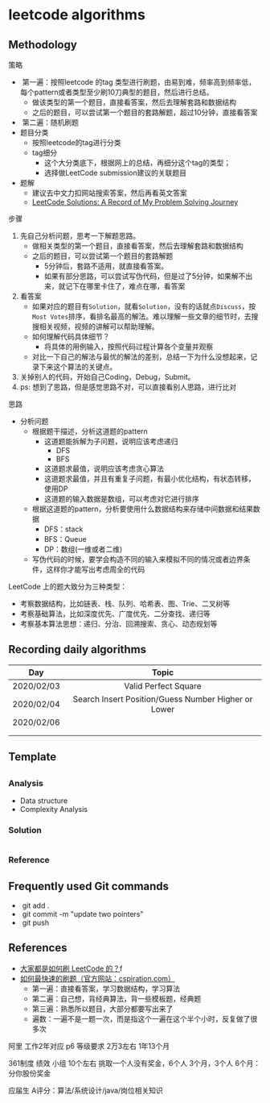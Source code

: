 # leetcode algorithms
## Methodology

策略

- ​	第一遍：按照leetcode 的tag 类型进行刷题，由易到难，频率高到频率低，每个pattern或者类型至少刷10刀典型的题目，然后进行总结。
  - 做该类型的第一个题目，直接看答案，然后去理解套路和数据结构
  - 之后的题目，可以尝试第一个题目的套路解题，超过10分钟，直接看答案
- ​	第二遍：随机刷题
- 题目分类
  - 按照leetcode的tag进行分类
  - tag细分
    - 这个大分类底下，根据网上的总结，再细分这个tag的类型；
    - 选择做LeetCode submission建议的关联题目
- 题解
  - 建议去中文力扣网站搜索答案，然后再看英文答案
  - [LeetCode Solutions: A Record of My Problem Solving Journey](https://github.com/azl397985856/leetcode)

步骤

1. 先自己分析问题，思考一下解题思路。
   - 做相关类型的第一个题目，直接看答案，然后去理解套路和数据结构
   - 之后的题目，可以尝试第一个题目的套路解题
     - 5分钟后，套路不适用，就直接看答案。
     - 如果有部分思路，可以尝试写伪代码，但是过了5分钟，如果解不出来，就记下在哪里卡住了，难点在哪，看答案
2. 看答案
   - 如果对应的题目有`Solution`，就看`Solution`，没有的话就点`Discuss`，按`Most Votes`排序，看排名最高的解法。难以理解一些文章的细节时，去搜搜相关视频，视频的讲解可以帮助理解。
   - 如何理解代码具体细节？
     - 将具体的用例输入，按照代码过程计算各个变量并观察
   - 对比一下自己的解法与最优的解法的差别，总结一下为什么没想起来，记录下来这个算法的关键点。
3. 关掉别人的代码，开始自己Coding，Debug，Submit。
4. ps: 想到了思路，但是感觉思路不对，可以直接看别人思路，进行比对

思路

- 分析问题
  - 根据题干描述，分析这道题的pattern
    - 这道题能拆解为子问题，说明应该考虑递归
      - DFS
      - BFS
    - 这道题求最值，说明应该考虑贪心算法
    - 这道题求最值，并且有重复子问题，有最小优化结构，有状态转移，使用DP
    - 这道题的输入数据是数组，可以考虑对它进行排序
  - 根据这道题的pattern，分析要使用什么数据结构来存储中间数据和结果数据
    - DFS：stack
    - BFS：Queue
    - DP：数组(一维或者二维)
  - 写伪代码的时候，要学会构造不同的输入来模拟不同的情况或者边界条件，这样你才能写出考虑周全的代码

LeetCode 上的题大致分为三种类型：

- 考察数据结构，比如链表、栈、队列、哈希表、图、Trie、二叉树等
- 考察基础算法，比如深度优先、广度优先、二分查找、递归等
- 考察基本算法思想：递归、分治、回溯搜索、贪心、动态规划等

## Recording daily algorithms

|    Day     |                        Topic                        |
| :--------: | :-------------------------------------------------: |
| 2020/02/03 |                Valid Perfect Square                 |
| 2020/02/04 | Search Insert Position/Guess Number Higher or Lower |
| 2020/02/06 |                                                     |
|            |                                                     |
|            |                                                     |

## Template

## []()

### Analysis

- Data structure
- Complexity Analysis

### Solution

```java

```

### Reference

[]()

## Frequently used Git commands

- ​	git add .
- ​	git commit -m "update two pointers"
- ​	git push

## References

- [大家都是如何刷 LeetCode 的？](https://www.zhihu.com/question/280279208 )f
- [如何最快速的刷题（官方网站：cspiration.com）](https://www.youtube.com/watch?v=HlIu_kf_KH0)
  - 第一遍：直接看答案，学习数据结构，学习算法
  - 第二遍：自己想，背经典算法，背一些模板题，经典题
  - 第三遍：熟悉所以题目，大部分都要写出来了
  - 遍数：一遍不是一题一次，而是指这个一遍在这个半个小时，反复做了很多次

阿里 工作2年对应 p6 等级要求  2万3左右    1年13个月 

361制度   绩效 小组 10个左右  挑取一个人没有奖金，6个人 3个月，3个人 6个月：分你股份奖金

应届生 A评分：算法/系统设计/java/岗位相关知识 